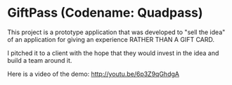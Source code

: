 GiftPass (Codename: Quadpass)
====================

This project is a prototype application that was developed to "sell the idea" of an application for giving an experience RATHER THAN A GIFT CARD. 

I pitched it to a client with the hope that they would invest in the idea and build a team around it.

Here is a video of the demo:
http://youtu.be/6p3Z9qGhdgA




